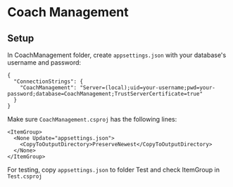 # Coach Management

## Setup
In CoachManagement folder, create `appsettings.json` with your database's username and password:
```
{
  "ConnectionStrings": {
    "CoachManagement": "Server=(local);uid=your-username;pwd=your-password;database=CoachManagement;TrustServerCertificate=true"
  }
}
```
Make sure `CoachManagement.csproj` has the following lines:
```
<ItemGroup>
  <None Update="appsettings.json">
    <CopyToOutputDirectory>PreserveNewest</CopyToOutputDirectory>
  </None>
</ItemGroup>
```
For testing, copy `appsettings.json` to folder Test and check ItemGroup in `Test.csproj`